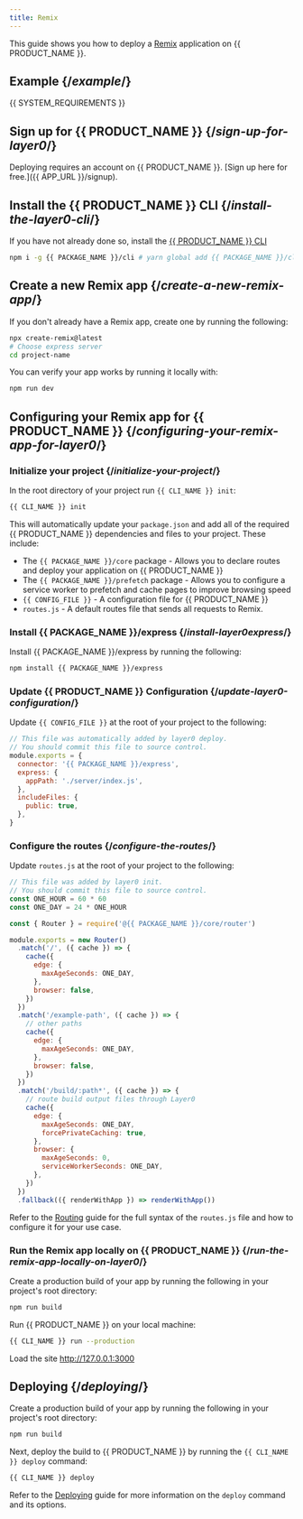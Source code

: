 ```yaml
---
title: Remix
---
```


This guide shows you how to deploy a [Remix](https://remix.run/) application on {{ PRODUCT_NAME }}.

## Example {/*example*/}

<ExampleButtons
  title="Remix Express"
  siteUrl="https://layer0-docs-layer0-remix-express-example-default.layer0-limelight.link"
  repoUrl="https://github.com/layer0-docs/layer0-remix-express-example" 
  deployFromRepo />

{{ SYSTEM_REQUIREMENTS }}

## Sign up for {{ PRODUCT_NAME }} {/*sign-up-for-layer0*/}

Deploying requires an account on {{ PRODUCT_NAME }}. [Sign up here for free.]({{ APP_URL }}/signup).

## Install the {{ PRODUCT_NAME }} CLI {/*install-the-layer0-cli*/}

If you have not already done so, install the [{{ PRODUCT_NAME }} CLI](cli)

```bash
npm i -g {{ PACKAGE_NAME }}/cli # yarn global add {{ PACKAGE_NAME }}/cli
```

## Create a new Remix app {/*create-a-new-remix-app*/}

If you don't already have a Remix app, create one by running the following:

```bash
npx create-remix@latest
# Choose express server
cd project-name
```

You can verify your app works by running it locally with:

```bash
npm run dev
```

## Configuring your Remix app for {{ PRODUCT_NAME }} {/*configuring-your-remix-app-for-layer0*/}

### Initialize your project {/*initialize-your-project*/}

In the root directory of your project run `{{ CLI_NAME }} init`:

```bash
{{ CLI_NAME }} init
```

This will automatically update your `package.json` and add all of the required {{ PRODUCT_NAME }} dependencies and files to your project. These include:

- The `{{ PACKAGE_NAME }}/core` package - Allows you to declare routes and deploy your application on {{ PRODUCT_NAME }}
- The `{{ PACKAGE_NAME }}/prefetch` package - Allows you to configure a service worker to prefetch and cache pages to improve browsing speed
- `{{ CONFIG_FILE }}` - A configuration file for {{ PRODUCT_NAME }}
- `routes.js` - A default routes file that sends all requests to Remix.

### Install {{ PACKAGE_NAME }}/express {/*install-layer0express*/}

Install {{ PACKAGE_NAME }}/express by running the following:

```bash
npm install {{ PACKAGE_NAME }}/express
```

### Update {{ PRODUCT_NAME }} Configuration {/*update-layer0-configuration*/}

Update `{{ CONFIG_FILE }}` at the root of your project to the following:

```js
// This file was automatically added by layer0 deploy.
// You should commit this file to source control.
module.exports = {
  connector: '{{ PACKAGE_NAME }}/express',
  express: {
    appPath: './server/index.js',
  },
  includeFiles: {
    public: true,
  },
}
```

### Configure the routes {/*configure-the-routes*/}

Update `routes.js` at the root of your project to the following:

```js
// This file was added by layer0 init.
// You should commit this file to source control.
const ONE_HOUR = 60 * 60
const ONE_DAY = 24 * ONE_HOUR

const { Router } = require('@{{ PACKAGE_NAME }}/core/router')

module.exports = new Router()
  .match('/', ({ cache }) => {
    cache({
      edge: {
        maxAgeSeconds: ONE_DAY,
      },
      browser: false,
    })
  })
  .match('/example-path', ({ cache }) => {
    // other paths
    cache({
      edge: {
        maxAgeSeconds: ONE_DAY,
      },
      browser: false,
    })
  })
  .match('/build/:path*', ({ cache }) => {
    // route build output files through Layer0
    cache({
      edge: {
        maxAgeSeconds: ONE_DAY,
        forcePrivateCaching: true,
      },
      browser: {
        maxAgeSeconds: 0,
        serviceWorkerSeconds: ONE_DAY,
      },
    })
  })
  .fallback(({ renderWithApp }) => renderWithApp())
```

Refer to the [Routing](routing) guide for the full syntax of the `routes.js` file and how to configure it for your use case.

### Run the Remix app locally on {{ PRODUCT_NAME }} {/*run-the-remix-app-locally-on-layer0*/}

Create a production build of your app by running the following in your project's root directory:

```bash
npm run build
```

Run {{ PRODUCT_NAME }} on your local machine:

```bash
{{ CLI_NAME }} run --production
```

Load the site http://127.0.0.1:3000

## Deploying {/*deploying*/}

Create a production build of your app by running the following in your project's root directory:

```bash
npm run build
```

Next, deploy the build to {{ PRODUCT_NAME }} by running the `{{ CLI_NAME }} deploy` command:

```bash
{{ CLI_NAME }} deploy
```

Refer to the [Deploying](deploying) guide for more information on the `deploy` command and its options.
